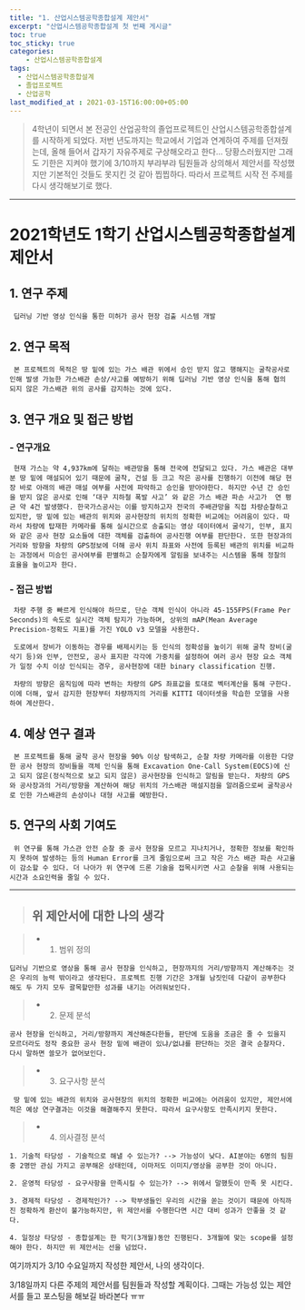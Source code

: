 ```yaml
---
title: "1. 산업시스템공학종합설계 제안서"
excerpt: "산업시스템공학종합설계 첫 번째 게시글"
toc: true
toc_sticky: true
categories:
	- 산업시스템공학종합설계
tags:
  - 산업시스템공학종합설계
  - 졸업프로젝트
  - 산업공학
last_modified_at : 2021-03-15T16:00:00+05:00
---
```


> 4학년이 되면서 본 전공인 산업공학의 졸업프로젝트인 산업시스템공학종합설계를 시작하게 되었다. 저번 년도까지는 학교에서 기업과 연계하여 주제를 던져줬는데, 올해 들어서 갑자기 자유주제로 구상해오라고 한다... 당황스러웠지만 그래도 기한은 지켜야 했기에 3/10까지 부랴부랴 팀원들과 상의해서 제안서를 작성했지만 기본적인 것들도 못지킨 것 같아 찝찝하다. 따라서 프로젝트 시작 전 주제를 다시 생각해보기로 했다.

* * *

# 2021학년도 1학기 산업시스템공학종합설계 제안서

## 1. 연구 주제

	 딥러닝 기반 영상 인식을 통한 미허가 공사 현장 검출 시스템 개발 
 
## 2. 연구 목적

	 본 프로젝트의 목적은 땅 밑에 있는 가스 배관 위에서 승인 받지 않고 행해지는 굴착공사로 인해 발생 가능한 가스배관 손상/사고를 예방하기 위해 딥러닝 기반 영상 인식을 통해 협의 되지 않은 가스배관 위의 공사를 감지하는 것에 있다.
 
## 3. 연구 개요 및 접근 방법

### - 연구개요

	 현재 가스는 약 4,937km에 달하는 배관망을 통해 전국에 전달되고 있다. 가스 배관은 대부분 땅 밑에 매설되어 있기 때문에 굴착, 건설 등 크고 작은 공사를 진행하기 이전에 해당 현장 바로 아래의 배관 매설 여부를 사전에 파악하고 승인을 받아야한다. 하지만 수년 간 승인을 받지 않은 공사로 인해 ‘대구 지하철 폭발 사고’ 와 같은 가스 배관 파손 사고가  연 평균 약 4건 발생했다. 한국가스공사는 이를 방지하고자 전국의 주배관망을 직접 차량순찰하고 있지만, 땅 밑에 있는 배관의 위치와 공사현장의 위치의 정확한 비교에는 어려움이 있다. 따라서 차량에 탑재한 카메라를 통해 실시간으로 송출되는 영상 데이터에서 굴삭기, 인부, 표지와 같은 공사 현장 요소들에 대한 객체를 검출하여 공사진행 여부를 판단한다. 또한 현장과의 거리와 방향을 차량의 GPS정보에 더해 공사 위치 좌표와 사전에 등록된 배관의 위치를 비교하는 과정에서 미승인 공사여부를 판별하고 순찰자에게 알림을 보내주는 시스템을 통해 정찰의 효율을 높이고자 한다. 
 
### - 접근 방법

	 차량 주행 중 빠르게 인식해야 하므로, 단순 객체 인식이 아니라 45-155FPS(Frame Per Seconds)의 속도로 실시간 객체 탐지가 가능하며, 상위의 mAP(Mean Average Precision-정확도 지표)를 가진 YOLO v3 모델을 사용한다.

	 도로에서 장비가 이동하는 경우를 배제시키는 등 인식의 정확성을 높이기 위해 굴착 장비(굴삭기 등)와 인부, 안전모, 공사 표지판 각각에 가중치를 설정하여 여러 공사 현장 요소 객체가 일정 수치 이상 인식되는 경우, 공사현장에 대한 binary classification 진행.

	 차량의 방향은 움직임에 따라 변하는 차량의 GPS 좌표값을 토대로 벡터계산을 통해 구한다. 이에 더해, 앞서 감지한 현장부터 차량까지의 거리를 KITTI 데이터셋을 학습한 모델을 사용하여 계산한다. 
 
## 4. 예상 연구 결과

	 본 프로젝트를 통해 굴착 공사 현장을 90% 이상 탐색하고, 순찰 차량 카메라를 이용한 다양한 공사 현장의 장비들을 객체 인식을 통해 Excavation One-Call System(EOCS)에 신고 되지 않은(정식적으로 보고 되지 않은) 공사현장을 인식하고 알림을 받는다. 차량의 GPS와 공사장과의 거리/방향을 계산하여 해당 위치의 가스배관 매설지점을 알려줌으로써 굴착공사로 인한 가스배관의 손상이나 대형 사고를 예방한다.
 
## 5. 연구의 사회 기여도 

	 위 연구를 통해 가스관 안전 순찰 중 공사 현장을 모르고 지나치거나, 정확한 정보를 확인하지 못하여 발생하는 등의 Human Error를 크게 줄임으로써 크고 작은 가스 배관 파손 사고율이 감소할 수 있다. 더 나아가 위 연구에 드론 기술을 접목시키면 사고 순찰을 위해 사용되는 시간과 소요인력을 줄일 수 있다.
 
* * *

 
> ## 위 제안서에 대한 나의 생각

> * 1. 범위 정의
 
	딥러닝 기반으로 영상을 통해 공사 현장을 인식하고, 현장까지의 거리/방향까지 계산해주는 것은 우리의 능력 밖이라고 생각된다. 프로젝트 진행 기간은 3개월 남짓인데 다같이 공부한다 해도 두 가지 모두 괄목할만한 성과를 내기는 어려워보인다.
 
> * 2. 문제 분석
 
 	공사 현장을 인식하고, 거리/방향까지 계산해준다한들, 판단에 도움을 조금은 줄 수 있을지 모르더라도 정작 중요한 공사 현장 밑에 배관이 있냐/없냐를 판단하는 것은 결국 순찰자다. 다시 말하면 쓸모가 없어보인다.
 
> * 3. 요구사항 분석

	 땅 밑에 있는 배관의 위치와 공사현장의 위치의 정확한 비교에는 어려움이 있지만, 제안서에 적은 예상 연구결과는 이것을 해결해주지 못한다. 따라서 요구사항도 만족시키지 못한다.
 
> * 4. 의사결정 분석
 
 	1. 기술적 타당성 - 기술적으로 해낼 수 있는가? --> 가능성이 낮다. AI분야는 6명의 팀원 중 2명만 관심 가지고 공부해온 상태인데, 이마저도 이미지/영상을 공부한 것이 아니다. 

	2. 운영적 타당성 - 요구사항을 만족시킬 수 있는가? --> 위에서 말했듯이 만족 못 시킨다. 
 
 	3. 경제적 타당성 - 경제적인가? --> 학부생들인 우리의 시간을 쏟는 것이기 때문에 아직까진 정확하게 환산이 불가능하지만, 위 제안서를 수행한다면 시간 대비 성과가 안좋을 것 같다.
 
 	4. 일정상 타당성 - 종합설계는 한 학기(3개월)동안 진행된다. 3개월에 맞는 scope를 설정해야 한다. 하지만 위 제안서는 선을 넘었다.

여기까지가 3/10 수요일까지 작성한 제안서, 나의 생각이다.  

3/18일까지 다른 주제의 제안서를 팀원들과 작성할 계획이다. 그때는 가능성 있는 제안서를 들고 포스팅을 해보길 바라본다 ㅠㅠ

